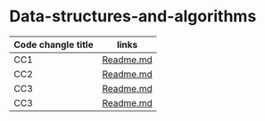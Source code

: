 # Data-structures-and-algorithms 
|Code changle title       | links                             | 
| -----------             | ---                               | 
| CC1                     |  [Readme.md](./cc1/cc1-readme.md) |
| CC2                     |  [Readme.md](./cc2/cc2-readme.md) |
| CC3                     |  [Readme.md](./cc3/cc3-readme.md) |
| CC3                     |  [Readme.md](./cc3/cc3-readme.md) |

